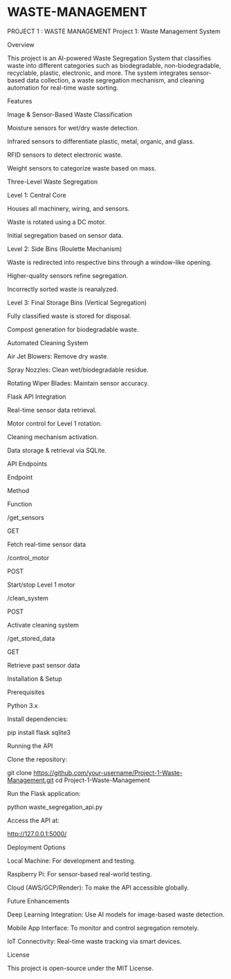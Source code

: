 # WASTE-MANAGEMENT
PROJECT 1 : WASTE MANAGEMENT
Project 1: Waste Management System

Overview

This project is an AI-powered Waste Segregation System that classifies waste into different categories such as biodegradable, non-biodegradable, recyclable, plastic, electronic, and more. The system integrates sensor-based data collection, a waste segregation mechanism, and cleaning automation for real-time waste sorting.

Features

Image & Sensor-Based Waste Classification

Moisture sensors for wet/dry waste detection.

Infrared sensors to differentiate plastic, metal, organic, and glass.

RFID sensors to detect electronic waste.

Weight sensors to categorize waste based on mass.

Three-Level Waste Segregation

Level 1: Central Core

Houses all machinery, wiring, and sensors.

Waste is rotated using a DC motor.

Initial segregation based on sensor data.

Level 2: Side Bins (Roulette Mechanism)

Waste is redirected into respective bins through a window-like opening.

Higher-quality sensors refine segregation.

Incorrectly sorted waste is reanalyzed.

Level 3: Final Storage Bins (Vertical Segregation)

Fully classified waste is stored for disposal.

Compost generation for biodegradable waste.

Automated Cleaning System

Air Jet Blowers: Remove dry waste.

Spray Nozzles: Clean wet/biodegradable residue.

Rotating Wiper Blades: Maintain sensor accuracy.

Flask API Integration

Real-time sensor data retrieval.

Motor control for Level 1 rotation.

Cleaning mechanism activation.

Data storage & retrieval via SQLite.

API Endpoints

Endpoint

Method

Function

/get_sensors

GET

Fetch real-time sensor data

/control_motor

POST

Start/stop Level 1 motor

/clean_system

POST

Activate cleaning system

/get_stored_data

GET

Retrieve past sensor data

Installation & Setup

Prerequisites

Python 3.x

Install dependencies:

pip install flask sqlite3

Running the API

Clone the repository:

git clone https://github.com/your-username/Project-1-Waste-Management.git
cd Project-1-Waste-Management

Run the Flask application:

python waste_segregation_api.py

Access the API at:

http://127.0.0.1:5000/

Deployment Options

Local Machine: For development and testing.

Raspberry Pi: For sensor-based real-world testing.

Cloud (AWS/GCP/Render): To make the API accessible globally.

Future Enhancements

Deep Learning Integration: Use AI models for image-based waste detection.

Mobile App Interface: To monitor and control segregation remotely.

IoT Connectivity: Real-time waste tracking via smart devices.

License

This project is open-source under the MIT License.
